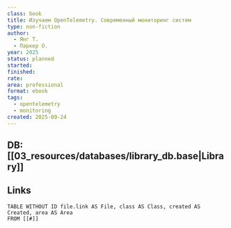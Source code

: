 ```yaml
---
class: book
title: Изучаем OpenTelemetry. Современный мониторинг систем
type: non-fiction
author:
  - Янг Т.
  - Паркер О.
year: 2025
status: planned
started:
finished:
rate:
area: professional
format: ebook
tags:
  - opentelemetry
  - monitoring
created: 2025-09-24
---
```

## DB: [[03_resources/databases/library_db.base|Library]]

## Links

```dataview
TABLE WITHOUT ID file.link AS File, class AS Class, created AS Created, area AS Area
FROM [[#]]
````